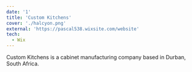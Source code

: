 ```yaml
---
date: '1'
title: 'Custom Kitchens'
cover: './halcyon.png'
external: 'https://pascal538.wixsite.com/website'
tech:
  - Wix
---
```


Custom Kitchens is a cabinet manufacturing company based in Durban, South Africa.
